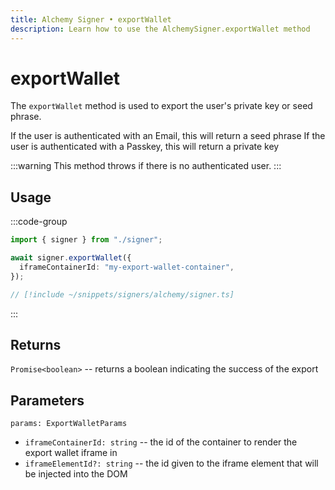 ```yaml
---
title: Alchemy Signer • exportWallet
description: Learn how to use the AlchemySigner.exportWallet method
---
```


# exportWallet

The `exportWallet` method is used to export the user's private key or seed phrase.

If the user is authenticated with an Email, this will return a seed phrase
If the user is authenticated with a Passkey, this will return a private key

:::warning
This method throws if there is no authenticated user.
:::

## Usage

:::code-group

```ts [example.ts]
import { signer } from "./signer";

await signer.exportWallet({
  iframeContainerId: "my-export-wallet-container",
});
```

```ts [signer.ts]
// [!include ~/snippets/signers/alchemy/signer.ts]
```

:::

## Returns

`Promise<boolean>` -- returns a boolean indicating the success of the export

## Parameters

`params: ExportWalletParams`

- `iframeContainerId: string` -- the id of the container to render the export wallet iframe in
- `iframeElementId?: string` -- the id given to the iframe element that will be injected into the DOM
